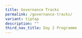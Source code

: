 ```yaml
---
title: Governance Tracks
permalink: /governance-tracks/
variant: tiptap
description: ""
third_nav_title: Day 2 Programme
---
```

